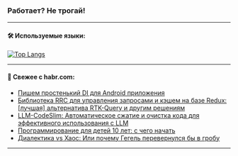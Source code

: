 ### Работает? Не трогай!

---
<!--
#### 🛠️ Technical stack:

![Java](https://img.shields.io/badge/Java-informational?logo=Oracle&style=flat&logoColor=white&color=FF4500)
![Kotlin](https://img.shields.io/badge/Kotlin-informational?logo=Kotlin&style=flat&logoColor=white&color=774D97)
![TS](https://img.shields.io/badge/TypeScript-informational?logo=typeScript&style=flat&logoColor=black&color=017acc)
![Python](https://img.shields.io/badge/Python-informational?logo=Python&style=flat&logoColor=black&color=ffdd54) <br>
![Spring](https://img.shields.io/badge/Spring-informational?logo=Spring&style=flat&logoColor=white&color=6DB33F) 
![SpringBoot](https://img.shields.io/badge/SpringBoot-informational?logo=SpringBoot&style=flat&logoColor=white&color=6DB33F)
![Nest](https://img.shields.io/badge/NestJS-informational?logo=NestJS&style=flat&logoColor=white&color=E0234E) 
![NodeJS](https://img.shields.io/badge/NodeJS-informational?logo=node.js&style=flat&logoColor=white&color=70A760)<br>
![PostgreSQL](https://img.shields.io/badge/PostgreSQL-informational?logo=PostgreSQL&style=flat&logoColor=white&color=DAA520)
![MongoDB](https://img.shields.io/badge/MongoDB-informational?logo=MongoDB&style=flat&logoColor=white&color=870000)
![Apache](https://img.shields.io/badge/Apache-informational?logo=apache&style=flat&logoColor=white&color=f74e28)

___ 
-->

#### 🛠️ Используемые языки:

[![Top Langs](https://github-readme-stats-u2qms2cxw-advtsettinggmailcoms-projects.vercel.app/api/top-langs/?username=zloylis&langs_count=10&hide_title=true&title_color=e6edf3&size_weight=0.5&count_weight=0.5&layout=compact&hide_progress=true&hide_border=true&theme=dracula)](https://github.com/zloylis)

<!---


####  :octocat:&nbsp;&nbsp; Статистика:

![GitHub stats](https://github-readme-stats-u2qms2cxw-advtsettinggmailcoms-projects.vercel.app/api?username=zloylis&show_icons=true&hide_border=true&theme=dracula&title_color=e6edf3&include_all_commits=true&count_private=true&hide_rank=false&hide_title=true&rank_icon=github)
-->
---

#### 💬 Свежее с habr.com:

<!-- BLOG-POST-LIST:START -->
- [Пишем простенький DI для Android приложения](https://habr.com/ru/articles/843258/?utm_source=habrahabr&utm_medium=rss&utm_campaign=843258)
- [Библиотека RRC для управления запросами и кэшем на базе Redux: [лучшая] альтернатива RTK-Query и другим решениям](https://habr.com/ru/articles/842940/?utm_source=habrahabr&utm_medium=rss&utm_campaign=842940)
- [LLM-CodeSlim: Автоматическое сжатие и очистка кода для эффективного использования с LLM](https://habr.com/ru/articles/843274/?utm_source=habrahabr&utm_medium=rss&utm_campaign=843274)
- [Программирование для детей 10 лет: с чего начать](https://habr.com/ru/companies/pixel_study/articles/843242/?utm_source=habrahabr&utm_medium=rss&utm_campaign=843242)
- [Диалектика vs Хаос: Или почему Гегель перевернулся бы в гробу](https://habr.com/ru/articles/843238/?utm_source=habrahabr&utm_medium=rss&utm_campaign=843238)
<!-- BLOG-POST-LIST:END -->

---
